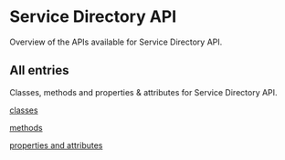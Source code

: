 [
This is a templated file. Adding content to this file may result in it being
reverted. Instead, if you want to place additional content, create an
"overview_content.md" file in `docs/` directory. The Sphinx tool will
pick up on the content and merge the content.
]: #

# Service Directory API

Overview of the APIs available for Service Directory API.

## All entries

Classes, methods and properties & attributes for
Service Directory API.

[classes](https://cloud.google.com/python/docs/reference/servicedirectory/latest/summary_class.html)

[methods](https://cloud.google.com/python/docs/reference/servicedirectory/latest/summary_method.html)

[properties and
attributes](https://cloud.google.com/python/docs/reference/servicedirectory/latest/summary_property.html)
